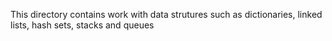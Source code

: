 This directory contains work with data strutures such as dictionaries, linked lists, hash sets, stacks and queues